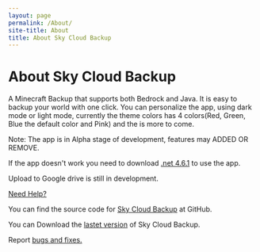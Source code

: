 ```yaml
---
layout: page
permalink: /About/
site-title: About
title: About Sky Cloud Backup
---
```


# About Sky Cloud Backup
A Minecraft Backup that supports both Bedrock and Java. It is easy to backup your world with one click. You can personalize the app, using dark mode or light mode, currently the theme colors has 4 colors(Red, Green, Blue the default color and Pink) and the is more to come.

Note: The app is in Alpha stage of development, features may ADDED OR REMOVE. 

If the app doesn't work you need to download [.net 4.6.1](https://www.microsoft.com/en-us/download/details.aspx?id=49982) to use the app.

Upload to Google drive is still in development.

[Need Help?](404)

You can find the source code for [Sky Cloud Backup](https://github.com/Involts/Sky-Cloud-Backup) at GitHub.

You can Download the [lastet version]({{site.Latest_version}}) of Sky Cloud Backup.

Report [bugs and fixes.](https://github.com/Involts/Sky-Cloud-Backup/issues)

